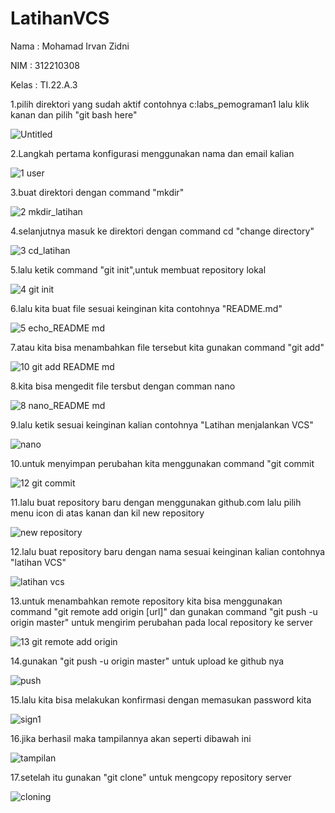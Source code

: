 # LatihanVCS
Nama  : Mohamad Irvan Zidni

NIM   : 312210308

Kelas : TI.22.A.3

1.pilih direktori yang sudah aktif contohnya c:labs_pemograman1 lalu klik kanan dan pilih "git bash here"

![Untitled](https://user-images.githubusercontent.com/115876072/196157481-92f15a3a-c80e-4c2d-9b21-10789decb557.png)

2.Langkah pertama konfigurasi menggunakan nama dan email kalian

![1  user](https://user-images.githubusercontent.com/115876072/196157040-c259e4f9-7045-4865-b2c5-f0446aa23998.png)

3.buat direktori dengan command "mkdir"

![2  mkdir_latihan](https://user-images.githubusercontent.com/115876072/196157631-5209da5b-b2c2-40c7-a92e-d0e3b8d35cf3.png)

4.selanjutnya masuk ke direktori dengan command cd "change directory"

![3  cd_latihan](https://user-images.githubusercontent.com/115876072/196157673-6a9f1514-3321-413b-8629-577b81e7beb3.png)

5.lalu ketik command "git init",untuk membuat repository lokal

![4  git init](https://user-images.githubusercontent.com/115876072/196157729-5e3cab32-6442-426d-8d3e-349a13a7c19c.png)

6.lalu kita buat file sesuai keinginan kita contohnya "README.md"

![5  echo_README md](https://user-images.githubusercontent.com/115876072/196158695-3e8cbedb-4799-4960-808c-b7fa7dffdb4f.png)

7.atau kita bisa menambahkan file tersebut kita gunakan command "git add"

![10  git add README md](https://user-images.githubusercontent.com/115876072/196158766-c50e008d-4319-4716-8db0-d685218b5db6.png)

8.kita bisa mengedit file tersbut dengan comman nano

![8  nano_README md](https://user-images.githubusercontent.com/115876072/196158841-bbb9953e-dac6-4dd2-ba03-21f97aa1535d.png)

9.lalu ketik sesuai keinginan kalian contohnya "Latihan menjalankan VCS"

![nano](https://user-images.githubusercontent.com/115876072/196159142-28ffe3a9-c11d-472d-9e53-f2a10511cecf.png)

10.untuk menyimpan perubahan kita menggunakan command "git commit

![12  git commit](https://user-images.githubusercontent.com/115876072/196159193-e689f45f-519d-47df-8227-4b2b5875e3a1.png)

11.lalu buat repository baru dengan menggunakan github.com lalu pilih menu icon di atas kanan dan kil new repository

![new repository](https://user-images.githubusercontent.com/115876072/196159446-711e3068-af59-4f7d-af90-9256f614a3b2.png)

12.lalu buat repository baru dengan nama sesuai keinginan kalian contohnya "latihan VCS"

![latihan vcs](https://user-images.githubusercontent.com/115876072/196159812-85eb1a4c-cb2b-4d42-ad89-175af9feec81.png)

13.untuk menambahkan remote repository kita bisa menggunakan command "git remote add origin [url]" dan gunakan command "git push -u origin master" untuk mengirim perubahan pada local repository ke server

![13  git remote add origin](https://user-images.githubusercontent.com/115876072/196159866-6f3d5d8b-1958-4d5f-b5cc-48c854fa95fa.png)

14.gunakan "git push -u origin master" untuk upload ke github nya

![push](https://user-images.githubusercontent.com/115876072/196161279-94f496b5-bf2a-4891-9a98-16c6937ffad5.png)

15.lalu kita bisa melakukan konfirmasi dengan memasukan password kita

![sign1](https://user-images.githubusercontent.com/115876072/196162523-a76cdf9f-683f-4407-92d9-2011780577bf.png)

16.jika berhasil maka tampilannya akan seperti dibawah ini

![tampilan](https://user-images.githubusercontent.com/115876072/196161530-de60eb03-f85c-45e0-9bab-1f12c62952e8.png)

17.setelah itu gunakan "git clone" untuk mengcopy repository server

![cloning](https://user-images.githubusercontent.com/115876072/196161991-c302587b-ebd4-46c3-b5f1-7280da81b4a4.png)
